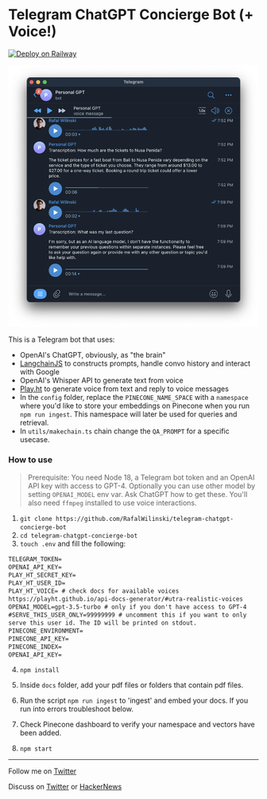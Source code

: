 # Telegram ChatGPT Concierge Bot (+ Voice!)

[![Deploy on Railway](https://railway.app/button.svg)](https://railway.app/template/e7XF13?referralCode=eZ-TPi)

![Telegram ChatGPT Concierge Bot](./img/demo.png)

This is a Telegram bot that uses:

- OpenAI's ChatGPT, obviously, as "the brain"
- [LangchainJS](https://github.com/hwchase17/langchainjs) to constructs prompts, handle convo history and interact with Google
- OpenAI's Whisper API to generate text from voice
- [Play.ht](https://play.ht) to generate voice from text and reply to voice messages
- In the `config` folder, replace the `PINECONE_NAME_SPACE` with a `namespace` where you'd like to store your embeddings on Pinecone when you run `npm run ingest`. This namespace will later be used for queries and retrieval.
- In `utils/makechain.ts` chain change the `QA_PROMPT` for a specific usecase.
### How to use

> Prerequisite: You need Node 18, a Telegram bot token and an OpenAI API key with access to GPT-4. Optionally you can use other model by setting `OPENAI_MODEL` env var. Ask ChatGPT how to get these. You'll also need `ffmpeg` installed to use voice interactions.

1. `git clone https://github.com/RafalWilinski/telegram-chatgpt-concierge-bot`
2. `cd telegram-chatgpt-concierge-bot`
3. `touch .env` and fill the following:

```
TELEGRAM_TOKEN=
OPENAI_API_KEY=
PLAY_HT_SECRET_KEY=
PLAY_HT_USER_ID=
PLAY_HT_VOICE= # check docs for available voices https://playht.github.io/api-docs-generator/#utra-realistic-voices
OPENAI_MODEL=gpt-3.5-turbo # only if you don't have access to GPT-4
#SERVE_THIS_USER_ONLY=99999999 # uncomment this if you want to only serve this user id. The ID will be printed on stdout.
PINECONE_ENVIRONMENT=
PINECONE_API_KEY=
PINECONE_INDEX=
OPENAI_API_KEY=

```

4. `npm install`

5. Inside `docs` folder, add your pdf files or folders that contain pdf files.

6. Run the script `npm run ingest` to 'ingest' and embed your docs. If you run into errors troubleshoot below.

7. Check Pinecone dashboard to verify your namespace and vectors have been added.

8. `npm start`

---

Follow me on [Twitter](https://twitter.com/RafalWilinski)

Discuss on [Twitter](https://twitter.com/rafalwilinski/status/1645123663514009601) or [HackerNews](https://news.ycombinator.com/item?id=35510516)
